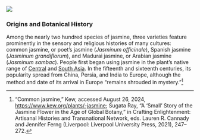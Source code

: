 <a href="https://www.juncture-digital.org"><img src="https://juncture-digital.github.io/juncture/static/images/ve-button.png"></a>

<param ve-config 
       title="Jasmine: The Sensual and the Sacred"
       source-image="https://upload.wikimedia.org/wikipedia/commons/3/38/Chinese_jasmine_in_spring_bloom.JPG"
       banner="https://upload.wikimedia.org/wikipedia/commons/3/38/Chinese_jasmine_in_spring_bloom.JPG" 
       height=100
       author="Tori and Adrianna"
       layout="vertical">

### Origins and Botanical History
Among the nearly two hundred species of jasmine, three varieties feature prominently in the sensory and religious histories of many cultures: common jasmine, or poet’s jasmine (*Jasminum officinale*), Spanish jasmine (*Jasminum grandiflorum*), and Madurai jasmine, or Arabian jasmine (*Jasminum sambac*). People first began using jasmine in the plant’s native range of [Central](https://en.wikipedia.org/wiki/Central_Asia) and [South Asia](Q771405). In the fifteenth and sixteenth centuries, its popularity spread from China, Persia, and India to Europe, although the method and date of its arrival in Europe “remains shrouded in mystery.”[^1]
<param ve-image
       src="wc:Favourite_flowers_of_garden_and_greenhouse_(10593591126).jpg"
       caption="D. Bois, *Jasminum officinale, in Hortus Malabaricus* by Edward Step, 1897, Wikimedia Commons.">
<param ve-video
       src="_GywSd-_w6I"
       start="90"
       caption="Star Jasmine Growing Care and Tips from Graden Design.">











[^1]: “Common jasmine,” Kew, accessed August 26, 2024, https://www.kew.org/plants/-jasmine; Sugata Ray, “A ‘Small’ Story of the Jasmine Flower in the Age of Global Botany,” in Crafting Enlightenment: Artisanal Histories and Transnational Network, eds. Lauren R. Cannady and Jennifer Ferng (Liverpool: Liverpool University Press, 2021), 247–272.


       
